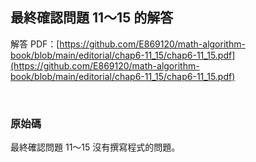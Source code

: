 ## 最終確認問題 11～15 的解答

解答 PDF：[https://github.com/E869120/math-algorithm-book/blob/main/editorial/chap6-11_15/chap6-11_15.pdf](https://github.com/E869120/math-algorithm-book/blob/main/editorial/chap6-11_15/chap6-11_15.pdf)

<br />

### 原始碼

最終確認問題 11～15 沒有撰寫程式的問題。
